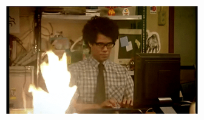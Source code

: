<kbd>
  <img src="https://github.com/iotahacodes/iotahacodes/raw/master/gif.gif" width="1000">
</kbd>
